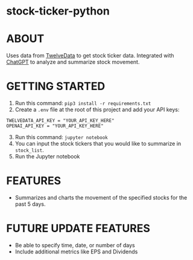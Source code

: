 # stock-ticker-python

# ABOUT

Uses data from [TwelveData](https://twelvedata.com/) to get stock ticker data. Integrated with [ChatGPT](https://platform.openai.com/docs/overview) to analyze and summarize stock movement.



# GETTING STARTED 

1. Run this command: ```pip3 install -r requirements.txt```
2. Create a ```.env``` file at the root of this project and add your API keys:
```
TWELVEDATA_API_KEY = "YOUR_API_KEY_HERE"
OPENAI_API_KEY = "YOUR_API_KEY_HERE"
```

3. Run this command: ```jupyter notebook```
4. You can input the stock tickers that you would like to summarize in ```stock_list```.
5. Run the Jupyter notebook



# FEATURES 

- Summarizes and charts the movement of the specified stocks for the past 5 days.



# FUTURE UPDATE FEATURES

- Be able to specify time, date, or number of days
- Include additional metrics like EPS and Dividends